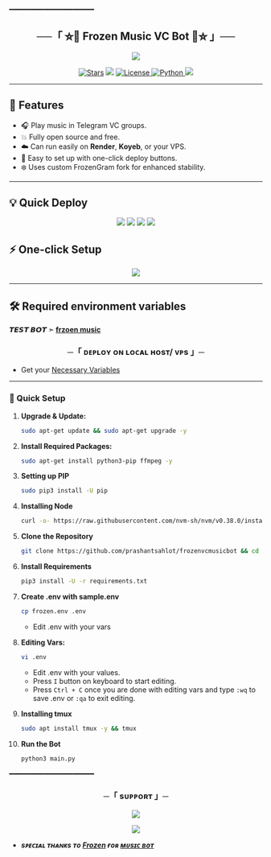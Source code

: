 ━━━━━━━━━━━━━━━━━━━━

<h2 align="center">
    ──「 ⛦🦋 Frozen Music VC Bot 🦋⛦ 」──
</h2>

<p align="center">
  <img src="https://frozen-imageapi.lagendplayersyt.workers.dev/file/9c80273b-bc8a-497a-959b-72d5b79f8341.pg">
</p>
<p align="center">
<a href="https://github.com/prashantsahlot/frozenvcmusicbot/stargazers"><img src="https://img.shields.io/github/stars/prashantsahlot/frozenvcmusicbot?color=black&logo=github&logoColor=black&style=for-the-badge" alt="Stars" /></a>
<a href="https://github.com/prashantsahlot/frozenvcmusicbot/network/members"> <img src="https://img.shields.io/github/forks/prashantsahlot/frozenvcmusicbot?color=black&logo=github&logoColor=black&style=for-the-badge" /></a>
<a href="https://github.com/prashantsahlot/frozenvcmusicbot/blob/master/LICENSE"> <img src="https://img.shields.io/badge/License-Frozen%20Protect-blueviolet?style=for-the-badge" alt="License" /> </a>
<a href="https://www.python.org/"> <img src="https://img.shields.io/badge/Written%20in-Python-orange?style=for-the-badge&logo=python" alt="Python" /> </a>
<a href="https://github.com/prashantsahlot/frozenvcmusicbot/commits/main"> <img src="https://img.shields.io/github/last-commit/prashantsahlot/frozenvcmusicbot?color=blue&logo=github&logoColor=green&style=for-the-badge" /></a>
</p>

---

## 🚀 Features

- 🎧 Play music in Telegram VC groups.
- 💥 Fully open source and free.
- ☁️ Can run easily on **Render**, **Koyeb**, or your VPS.
- 🌱 Easy to set up with one-click deploy buttons.
- ❄️ Uses custom FrozenGram fork for enhanced stability.

---


## 💡 Quick Deploy

<p align="center">
<a href="https://render.com/deploy?repo=https://github.com/prashantsahlot/frozenvcmusicbot"><img src="https://img.shields.io/badge/-Deploy%20to%20Render-blueviolet?style=for-the-badge&logo=render"></a>
<a href="https://app.koyeb.com/deploy?type=git&repository=github.com/prashantsahlot/frozenvcmusicbot&branch=main&name=frozen-music-bot"><img src="https://img.shields.io/badge/-Deploy%20to%20Koyeb-green?style=for-the-badge&logo=koyeb"></a>
<a href="https://railway.app/new/template?template=https://github.com/prashantsahlot/frozenvcmusicbot&plugins=postgresql"><img src="https://img.shields.io/badge/-Deploy%20to%20Railway-cyan?style=for-the-badge&logo=railway"></a>
<a href="https://heroku.com/deploy?template=https://github.com/prashantsahlot/frozenvcmusicbot"><img src="https://img.shields.io/badge/-Deploy%20to%20Heroku-purple?style=for-the-badge&logo=heroku"></a>
</p>




## ⚡ One-click Setup

<p align="center">
<a href="https://github.com/prashantsahlot/frozenvcmusicbot/generate"><img src="https://img.shields.io/badge/-Fork%20Repo-black?style=for-the-badge&logo=github"></a>
</p>

---

## 🛠️ Required environment variables




**𝙏𝙀𝙎𝙏 𝘽𝙊𝙏 ➣ [frzoen music](https://t.me/vcmusiclubot)**



<h3 align="center">
    ─「 ᴅᴇᴩʟᴏʏ ᴏɴ ʟᴏᴄᴀʟ ʜᴏsᴛ/ ᴠᴘs 」─
</h3>

- Get your [Necessary Variables](https://github.com/prashantsahlot/frozenvcmusicbot/blob/master/frozen.env)
---

### 🔧 Quick Setup

1. **Upgrade & Update:**
   ```bash
   sudo apt-get update && sudo apt-get upgrade -y
   ```

2. **Install Required Packages:**
   ```bash
   sudo apt-get install python3-pip ffmpeg -y
   ```
3. **Setting up PIP**
   ```bash
   sudo pip3 install -U pip
   ```
4. **Installing Node**
   ```bash
   curl -o- https://raw.githubusercontent.com/nvm-sh/nvm/v0.38.0/install.sh | bash && source ~/.bashrc && nvm install v18
   ```
5. **Clone the Repository**
   ```bash
   git clone https://github.com/prashantsahlot/frozenvcmusicbot && cd frozenvcmusicbot
   ```
6. **Install Requirements**
   ```bash
   pip3 install -U -r requirements.txt
   ```
7. **Create .env  with sample.env**
   ```bash
   cp frozen.env .env
   ```
   - Edit .env with your vars
8. **Editing Vars:**
   ```bash
   vi .env
   ```
   - Edit .env with your values.
   - Press `I` button on keyboard to start editing.
   - Press `Ctrl + C`  once you are done with editing vars and type `:wq` to save .env or `:qa` to exit editing.
9. **Installing tmux**
    ```bash
    sudo apt install tmux -y && tmux
    ```
10. **Run the Bot**
    ```bash
    python3 main.py
━━━━━━━━━━━━━━━━━━━━

<h3 align="center">
    ─「 sᴜᴩᴩᴏʀᴛ 」─
</h3>

<p align="center">
<a href="https://t.me/Frozensupport1"><img src="https://img.shields.io/badge/-Support%20Group-blue.svg?style=for-the-badge&logo=Telegram"></a>
</p>

<p align="center">
<a href="https://t.me/Frozensupport1"><img src="https://img.shields.io/badge/-Support%20Channel-blue.svg?style=for-the-badge&logo=Telegram"></a>
</p>

- <b> _sᴩᴇᴄɪᴀʟ ᴛʜᴀɴᴋs ᴛᴏ [Frozen](https://github.com/prashantsahlot) ғᴏʀ [ᴍᴜsɪᴄ ʙᴏᴛ](https://t.me/Frozensupport1)_</b>
